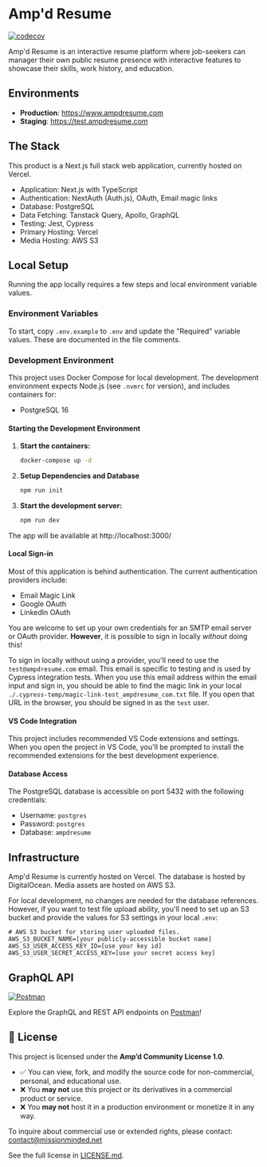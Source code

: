 # Amp'd Resume

[![codecov](https://codecov.io/gh/mission-minded-llc/ampdresume/graph/badge.svg?token=MHMQ1EHZO1)](https://codecov.io/gh/mission-minded-llc/ampdresume)

Amp'd Resume is an interactive resume platform where job-seekers can manager their own public resume
presence with interactive features to showcase their skills, work history, and education.

## Environments

- **Production**: https://www.ampdresume.com
- **Staging**: https://test.ampdresume.com

## The Stack

This product is a Next.js full stack web application, currently hosted on Vercel.

- Application: Next.js with TypeScript
- Authentication: NextAuth (Auth.js), OAuth, Email magic links
- Database: PostgreSQL
- Data Fetching: Tanstack Query, Apollo, GraphQL
- Testing: Jest, Cypress
- Primary Hosting: Vercel
- Media Hosting: AWS S3

## Local Setup

Running the app locally requires a few steps and local environment variable values.

### Environment Variables

To start, copy `.env.example` to `.env` and update the "Required" variable values. These are
documented in the file comments.

### Development Environment

This project uses Docker Compose for local development. The development environment expects Node.js
(see `.nvmrc` for version), and includes containers for:

- PostgreSQL 16

#### Starting the Development Environment

1. **Start the containers:**

   ```bash
   docker-compose up -d
   ```

2. **Setup Dependencies and Database**

   ```bash
   npm run init
   ```

3. **Start the development server:**
   ```bash
   npm run dev
   ```

The app will be available at http://localhost:3000/

#### Local Sign-in

Most of this application is behind authentication. The current authentication providers include:

- Email Magic Link
- Google OAuth
- LinkedIn OAuth

You are welcome to set up your own credentials for an SMTP email server or OAuth provider.
**However**, it is possible to sign in locally _without_ doing this!

To sign in locally without using a provider, you'll need to use the `test@ampdresume.com` email.
This email is specific to testing and is used by Cypress integration tests. When you use this email
address within the email input and sign in, you should be able to find the magic link in your local
`./.cypress-temp/magic-link-test_ampdresume_com.txt` file. If you open that URL in the browser, you
should be signed in as the `test` user.

#### VS Code Integration

This project includes recommended VS Code extensions and settings. When you open the project in VS
Code, you'll be prompted to install the recommended extensions for the best development experience.

#### Database Access

The PostgreSQL database is accessible on port 5432 with the following credentials:

- Username: `postgres`
- Password: `postgres`
- Database: `ampdresume`

## Infrastructure

Amp'd Resume is currently hosted on Vercel. The database is hosted by DigitalOcean. Media assets are
hosted on AWS S3.

For local development, no changes are needed for the database references. However, if you want to
test file upload ability, you'll need to set up an S3 bucket and provide the values for S3 settings
in your local `.env`:

```
# AWS S3 bucket for storing user uploaded files.
AWS_S3_BUCKET_NAME=[your publicly-accessible bucket name]
AWS_S3_USER_ACCESS_KEY_ID=[use your key id]
AWS_S3_USER_SECRET_ACCESS_KEY=[use your secret access key]
```

## GraphQL API

[![Postman](https://img.shields.io/badge/Postman-FF6C37?style=for-the-badge&logo=postman&logoColor=white)](https://www.postman.com/ampdresume/amp-d-resume/overview)

Explore the GraphQL and REST API endpoints on
[Postman](https://www.postman.com/ampdresume/amp-d-resume/overview)!

## 📄 License

This project is licensed under the **Amp’d Community License 1.0**.

- ✅ You can view, fork, and modify the source code for non-commercial, personal, and educational
  use.
- ❌ You **may not** use this project or its derivatives in a commercial product or service.
- ❌ You **may not** host it in a production environment or monetize it in any way.

To inquire about commercial use or extended rights, please contact: contact@missionminded.net

See the full license in [LICENSE.md](./LICENSE.md).
